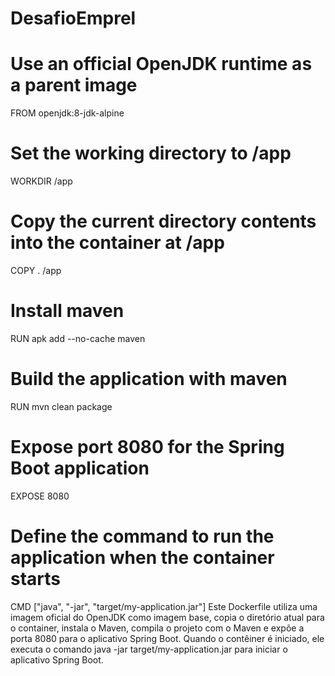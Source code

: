 # DesafioEmprel

# Use an official OpenJDK runtime as a parent image
FROM openjdk:8-jdk-alpine

# Set the working directory to /app
WORKDIR /app

# Copy the current directory contents into the container at /app
COPY . /app

# Install maven
RUN apk add --no-cache maven

# Build the application with maven
RUN mvn clean package

# Expose port 8080 for the Spring Boot application
EXPOSE 8080

# Define the command to run the application when the container starts
CMD ["java", "-jar", "target/my-application.jar"]
Este Dockerfile utiliza uma imagem oficial do OpenJDK como imagem base, 
copia o diretório atual para o container, instala o Maven, compila o projeto com o Maven 
e expõe a porta 8080 para o aplicativo Spring Boot. Quando o contêiner é iniciado, 
ele executa o comando java -jar target/my-application.jar para iniciar o aplicativo Spring Boot.
